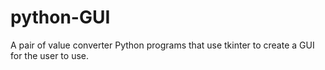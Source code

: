 # python-GUI
A pair of value converter Python programs that use tkinter to create a GUI for the user to use.
